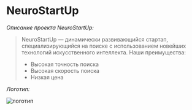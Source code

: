 # NeuroStartUp

*Описание проекта NeuroStartUp:*

> NeuroStartUp — динамически развивающийся стартап, специализирующийся на поиске с использованием новейших технологий искусственного интеллекта. Наши преимущества:
>
> - Высокая точность поиска
> - Высокая скорость поиска
> - Низкая цена

*Логотип:*

![логотип](https://camo.githubusercontent.com/c6727c717cad1e4820481abb87524f90782445c5/68747470733a2f2f692e696d6775722e636f6d2f495a4f525769492e706e67)